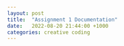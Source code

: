 ```yaml
---
layout: post
title:  "Assignment 1 Documentation"
date:   2022-08-20 21:44:00 +1000
categories: creative coding
---
```


